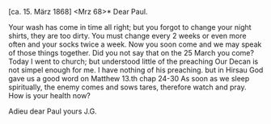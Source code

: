  [ca. 15. März 1868]
 <Mrz 68>*
Dear Paul.

Your wash has come in time all right; but you forgot to change your night shirts, they are too dirty. You must change every 2 weeks or even more often and your socks twice a week. Now you soon come and we may speak of those things together. Did you not say that on the 25 March you come? Today I went to church; but understood little of the preaching Our Decan is not simpel enough for me. I have nothing of his preaching. but in Hirsau God gave us a good word on Matthew 13.th chap 24-30 As soon as we sleep spiritually, the enemy comes and sows tares, therefore watch and pray. 
How is your health now?

Adieu dear Paul
 yours J.G.
